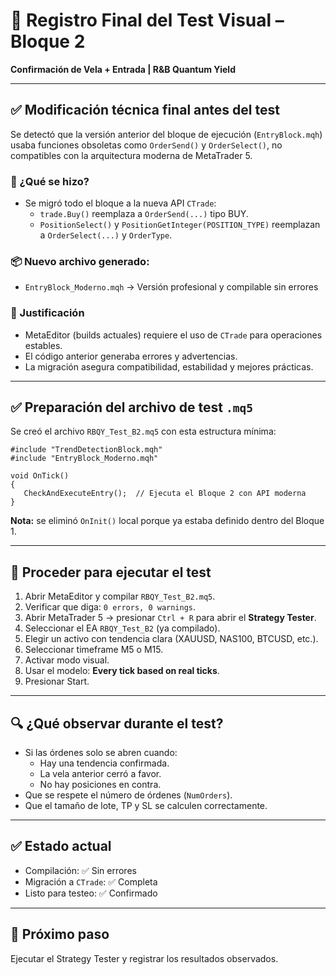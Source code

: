 
# 🧾 Registro Final del Test Visual – Bloque 2  
**Confirmación de Vela + Entrada | R&B Quantum Yield**

---

## ✅ Modificación técnica final antes del test

Se detectó que la versión anterior del bloque de ejecución (`EntryBlock.mqh`) usaba funciones obsoletas como `OrderSend()` y `OrderSelect()`, no compatibles con la arquitectura moderna de MetaTrader 5.

### 🔁 ¿Qué se hizo?

- Se migró todo el bloque a la nueva API `CTrade`:
  - `trade.Buy()` reemplaza a `OrderSend(...)` tipo BUY.
  - `PositionSelect()` y `PositionGetInteger(POSITION_TYPE)` reemplazan a `OrderSelect(...)` y `OrderType`.

### 📦 Nuevo archivo generado:
- `EntryBlock_Moderno.mqh` → Versión profesional y compilable sin errores

### 📌 Justificación
- MetaEditor (builds actuales) requiere el uso de `CTrade` para operaciones estables.
- El código anterior generaba errores y advertencias.
- La migración asegura compatibilidad, estabilidad y mejores prácticas.

---

## ✅ Preparación del archivo de test `.mq5`

Se creó el archivo `RBQY_Test_B2.mq5` con esta estructura mínima:

```mql5
#include "TrendDetectionBlock.mqh"
#include "EntryBlock_Moderno.mqh"

void OnTick()
{
   CheckAndExecuteEntry();  // Ejecuta el Bloque 2 con API moderna
}
```

**Nota:** se eliminó `OnInit()` local porque ya estaba definido dentro del Bloque 1.

---

## 🧪 Proceder para ejecutar el test

1. Abrir MetaEditor y compilar `RBQY_Test_B2.mq5`.
2. Verificar que diga: `0 errors, 0 warnings`.
3. Abrir MetaTrader 5 → presionar `Ctrl + R` para abrir el **Strategy Tester**.
4. Seleccionar el EA `RBQY_Test_B2` (ya compilado).
5. Elegir un activo con tendencia clara (XAUUSD, NAS100, BTCUSD, etc.).
6. Seleccionar timeframe M5 o M15.
7. Activar modo visual.
8. Usar el modelo: **Every tick based on real ticks**.
9. Presionar Start.

---

## 🔍 ¿Qué observar durante el test?

- Si las órdenes solo se abren cuando:
  - Hay una tendencia confirmada.
  - La vela anterior cerró a favor.
  - No hay posiciones en contra.
- Que se respete el número de órdenes (`NumOrders`).
- Que el tamaño de lote, TP y SL se calculen correctamente.

---

## ✅ Estado actual

- Compilación: ✅ Sin errores
- Migración a `CTrade`: ✅ Completa
- Listo para testeo: ✅ Confirmado

---

## 🧭 Próximo paso

Ejecutar el Strategy Tester y registrar los resultados observados.

